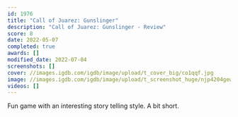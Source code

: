 ```yaml
---
id: 1976
title: "Call of Juarez: Gunslinger"
description: "Call of Juarez: Gunslinger - Review"
score: 8
date: 2022-05-07
completed: true
awards: []
modified_date: 2022-07-04
screenshots: []
cover: //images.igdb.com/igdb/image/upload/t_cover_big/co1qqf.jpg
image: //images.igdb.com/igdb/image/upload/t_screenshot_huge/njp4204gewcfudiypxhe.jpg
videos: []
---
```

Fun game with an interesting story telling style. A bit short.